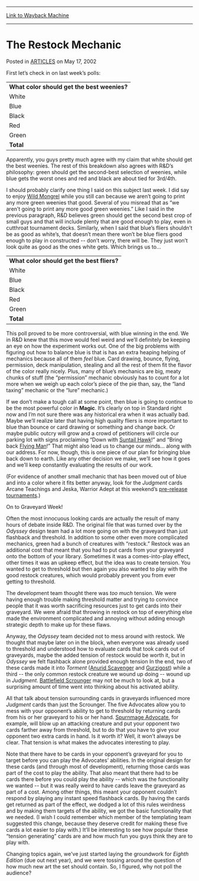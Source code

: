 
---
[Link to Wayback Machine](https://web.archive.org/web/20150215170347/http://magic.wizards.com/en/articles/archive/restock-mechanic-2002-05-17)

[_metadata_:description]:- "First let’s check in on last week’s polls:"
[_metadata_:generator]:- "Drupal 7 (http://drupal.org)"
[_metadata_:node]:- "287471"
[_metadata_:publish_date]:- "2002-05-17"
[_metadata_:source]:- "div-main-content"
[_metadata_:title]:- "The Restock Mechanic"
[_metadata_:wayback_capture_timestamp]:- "2015-02-15 17:03:47"
[_metadata_:wayback_raw_url]:- "https://web.archive.org/web/20150215170347id_/http://magic.wizards.com/en/articles/archive/restock-mechanic-2002-05-17"
[_metadata_:wayback_url]:- "http://magic.wizards.com/en/articles/archive/restock-mechanic-2002-05-17"
---


The Restock Mechanic
====================



 Posted in [ARTICLES](/en/articles)
 on May 17, 2002 









First let’s check in on last week’s polls:




|  |
| --- |
| **What color should get the best weenies?** |
| White | 3806 | 57% |
| Blue | 245 | 4% |
| Black | 651 | 10% |
| Red | 690 | 10% |
| Green | 1337 | 20% |
| **Total** | **6729** | **100%** |

Apparently, you guys pretty much agree with my claim that white should get the best weenies. The rest of this breakdown also agrees with R&D’s philosophy: green should get the second-best selection of weenies, while blue gets the worst ones and red and black are about tied for 3rd/4th.


I should probably clarify one thing I said on this subject last week. I did say to enjoy [Wild Mongrel](http://gatherer.wizards.com/Pages/Card/Details.aspx?name=Wild+Mongrel) while you still can because we aren’t going to print any more green weenies that good. Several of you misread that as “we aren’t going to print any more good green weenies.” Like I said in the previous paragraph, R&D believes green should get the second best crop of small guys and that will include plenty that are good enough to play, even in cutthroat tournament decks. Similarly, when I said that blue’s fliers shouldn’t be as good as white’s, that doesn’t mean there won’t be blue fliers good enough to play in constructed -- don’t worry, there will be. They just won’t look quite as good as the ones white gets. Which brings us to...




|  |
| --- |
| **What color should get the best fliers?** |
| White | 3178 | 37% |
| Blue | 4005 | 47% |
| Black | 560 | 7% |
| Red | 430 | 5% |
| Green | 419 | 5% |
| **Total** | **8592** | **100%** |

This poll proved to be more controversial, with blue winning in the end. We in R&D knew that this move would feel weird and we’ll definitely be keeping an eye on how the experiment works out. One of the big problems with figuring out how to balance blue is that is has an extra heaping helping of mechanics because all of them *feel* blue. Card drawing, bounce, flying, permission, deck manipulation, stealing and all the rest of them fit the flavor of the color really nicely. Plus, many of blue’s mechanics are big, meaty chunks of stuff (the “permission” mechanic obviously has to count for a lot more when we weigh up each color’s piece of the pie than, say, the “land taxing” mechanic or the “lure” mechanic.)


If we don’t make a tough call at some point, then blue is going to continue to be the most powerful color in **Magic**. It’s clearly on top in Standard right now and I’m not sure there was any historical era when it was actually bad. Maybe we’ll realize later that having high quality fliers is more important to blue than bounce or card drawing or something and change back. Or maybe public outcry will grow and a crowd of petitioners will circle our parking lot with signs proclaiming “Down with [Suntail Hawk](http://gatherer.wizards.com/Pages/Card/Details.aspx?name=Suntail+Hawk)!” and “Bring back [Flying Man](http://gatherer.wizards.com/Pages/Card/Details.aspx?name=Flying+Man)!” That might also lead us to change our minds... along with our address. For now, though, this is one piece of our plan for bringing blue back down to earth. Like any other decision we make, we’ll see how it goes and we’ll keep constantly evaluating the results of our work.


(For evidence of another small mechanic that has been moved out of blue and into a color where it fits better anyway, look for the *Judgment* cards Arcane Teachings and Jeska, Warrior Adept at this weekend’s [pre-release tournaments](/node/283126).)


On to Graveyard Week!


Often the most innocuous looking cards are actually the result of many hours of debate inside R&D. The original file that was turned over by the *Odyssey* design team had a lot more going on with the graveyard than just flashback and threshold. In addition to some other even more complicated mechanics, green had a bunch of creatures with “restock.” Restock was an additional cost that meant that you had to put cards from your graveyard onto the bottom of your library. Sometimes it was a comes-into-play effect, other times it was an upkeep effect, but the idea was to create tension. You wanted to get to threshold but then again you also wanted to play with the good restock creatures, which would probably prevent you from ever getting to threshold.


The development team thought there was *too much* tension. We were having enough trouble making threshold matter and trying to convince people that it was worth sacrificing resources just to get cards into their graveyard. We were afraid that throwing in restock on top of everything else made the environment complicated and annoying without adding enough strategic depth to make up for these flaws.


Anyway, the *Odyssey* team decided not to mess around with restock. We thought that maybe later on in the block, when everyone was already used to threshold and understood how to evaluate cards that took cards out of graveyards, maybe the added tension of restock would be worth it, but in *Odyssey* we felt flashback alone provided enough tension In the end, two of these cards made it into *Torment* ([Anurid Scavenger](http://gatherer.wizards.com/Pages/Card/Details.aspx?name=Anurid+Scavenger) and [Gurzigost](http://gatherer.wizards.com/Pages/Card/Details.aspx?name=Gurzigost)) while a third -- the only common restock creature we wound up doing -- wound up in *Judgment*. [Battlefield Scrounger](http://gatherer.wizards.com/Pages/Card/Details.aspx?name=Battlefield+Scrounger) may not be much to look at, but a surprising amount of time went into thinking about his activated ability.


All that talk about tension surrounding cards in graveyards influenced more *Judgment* cards than just the Scrounger. The five Advocates allow you to mess with your opponent’s ability to get to threshold by returning cards from his or her graveyard to his or her hand. [Spurnmage Advocate](http://gatherer.wizards.com/Pages/Card/Details.aspx?name=Spurnmage+Advocate), for example, will blow up an attacking creature and put your opponent two cards farther away from threshold, but to do that you have to give your opponent two extra cards in hand. Is it worth it? Well, it won’t always be clear. That tension is what makes the advocates interesting to play.


Note that there have to be cards in your opponent’s graveyard for you to target before you can play the Advocates’ abilities. In the original design for these cards (and through most of development), returning those cards was part of the cost to play the ability. That also meant that there had to be cards there before you could play the ability -- which was the functionality we wanted -- but it was really weird to have cards leave the graveyard as part of a cost. Among other things, this meant your opponent couldn’t respond by playing any instant speed flashback cards. By having the cards get returned as part of the effect, we dodged a lot of this rules weirdness and by making them targets of the ability, we got the basic functionality that we needed. (I wish I could remember which member of the templating team suggested this change, because they deserve credit for making these five cards a lot easier to play with.) It’ll be interesting to see how popular these “tension generating” cards are and how much fun you guys think they are to play with.


Changing topics again, we've just started laying the groundwork for *Eighth Edition* (due out next year), and we were tossing around the question of how much new art the set should contain. So, I figured, why not poll the audience?







